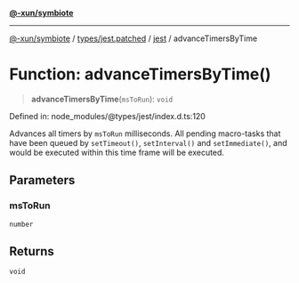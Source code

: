 [**@-xun/symbiote**](../../../../../README.md)

***

[@-xun/symbiote](../../../../../README.md) / [types/jest.patched](../../../README.md) / [jest](../README.md) / advanceTimersByTime

# Function: advanceTimersByTime()

> **advanceTimersByTime**(`msToRun`): `void`

Defined in: node\_modules/@types/jest/index.d.ts:120

Advances all timers by `msToRun` milliseconds. All pending macro-tasks that have been
queued by `setTimeout()`, `setInterval()` and `setImmediate()`, and would be executed
within this time frame will be executed.

## Parameters

### msToRun

`number`

## Returns

`void`
